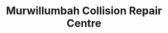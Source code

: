 ---
title: "Murwillumbah Collision Repair Centre"
url: /murwillumbah/murwillumbah-collision-repair-centre/
shop: Autowerkstatt
---
